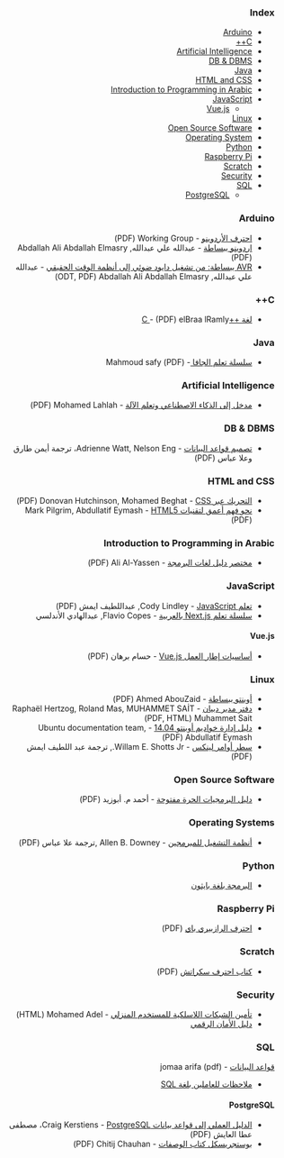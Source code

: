 <div dir="rtl" markdown="1">

### Index

* [Arduino](#arduino)
* [C++](#C++)
* [Artificial Intelligence](#artificial-intelligence)
* [DB & DBMS](#db--dbms)
* [Java](#Java)
* [HTML and CSS](#html-and-css)
* [Introduction to Programming in Arabic](#introduction-to-programming-in-arabic)
* [JavaScript](#javascript)
    * [Vue.js](#vuejs)
* [Linux](#linux)
* [Open Source Software](#open-source-software)
* [Operating System](#operating-systems)
* [Python](#python)
* [Raspberry Pi](#raspberry-pi)
* [Scratch](#scratch)
* [Security](#security)
* [SQL](#sql)
    * [PostgreSQL](#postgresql)


### Arduino

* [احترف الأردوينو](https://www.ev-center.com/uploads/2/1/2/6/21261678/arduino.pdf) - Working Group&rlm; (PDF)
* [اردوينو ببساطة](https://simplyarduino.com/%D9%83%D8%AA%D8%A7%D8%A8-%D8%A7%D8%B1%D8%AF%D9%88%D9%8A%D9%86%D9%88-%D8%A8%D8%A8%D8%B3%D8%A7%D8%B7%D8%A9/) - عبدالله علي عبدالله, Abdallah Ali Abdallah Elmasry&rlm; (PDF)
* [AVR ببساطة: من تشغيل دايود ضوئي إلى أنظمة الوقت الحقيقي](https://github.com/abdallah-ali-abdallah/Simply-AVR-Book) - عبدالله علي عبدالله, Abdallah Ali Abdallah Elmasry&rlm; (ODT, PDF)


### C++

* [لغة ++C ](https://ketabpedia.com/%D8%AA%D8%AD%D9%85%D9%8A%D9%84/%D8%B3%D9%84%D8%B3%D9%84%D8%A9-%D8%A7%D9%84%D8%A8%D8%B1%D9%85%D8%AC%D8%A9-%D8%A7%D9%84%D9%85%D9%81%D8%AA%D9%88%D8%AD%D8%A9-%D8%A8-c/) - (PDF) elBraa lRamly


### Java

* [سلسلة تعلم الجافا ](https://www.noor-book.com/%D9%83%D8%AA%D8%A7%D8%A8-%D8%B3%D9%84%D8%B3%D9%84%D8%A9-%D8%AA%D8%B9%D9%84%D9%85-%D8%A7%D9%84%D8%AC%D8%A7%D9%81%D8%A7-1-pdf) - (PDF) Mahmoud safy
### Artificial Intelligence

* [مدخل إلى الذكاء الاصطناعي وتعلم الآلة](https://academy.hsoub.com/files/17-%D9%85%D8%AF%D8%AE%D9%84-%D8%A5%D9%84%D9%89-%D8%A7%D9%84%D8%B0%D9%83%D8%A7%D8%A1-%D8%A7%D9%84%D8%A7%D8%B5%D8%B7%D9%86%D8%A7%D8%B9%D9%8A-%D9%88%D8%AA%D8%B9%D9%84%D9%85-%D8%A7%D9%84%D8%A2%D9%84%D8%A9/) - Mohamed Lahlah&rlm; (PDF)


### DB & DBMS

* [تصميم قواعد البيانات](https://academy.hsoub.com/files/26-تصميم-قواعد-البيانات/) - Adrienne Watt, Nelson Eng، ترجمة أيمن طارق وعلا عباس (PDF)


### HTML and CSS

* [التحريك عبر CSS&rlm;](https://academy.hsoub.com/files/14-التحريك-عبر-css/) - Donovan Hutchinson, Mohamed Beghat&rlm; (PDF)
* [نحو فهم أعمق لتقنيات HTML5&rlm;](https://academy.hsoub.com/files/13-نحو-فهم-أعمق-لتقنيات-html5/) - Mark Pilgrim, Abdullatif Eymash&rlm; (PDF)


### Introduction to Programming in Arabic

* [مختصر دليل لغات البرمجة](https://alyassen.github.io/Brief-guide-to-programming-languages-v1.2.4.pdf) - Ali Al-Yassen&rlm; (PDF)


### JavaScript

* [تعلم JavaScript&rlm;](https://itwadi.com/node/3002) - Cody Lindley, عبداللطيف ايمش (PDF)
* [سلسلة تعلم Next.js بالعربية](https://blog.abdelhadi.org/learn-nextjs-in-arabic/) - Flavio Copes, عبدالهادي الأندلسي


#### Vue.js

* [أساسيات إطار العمل Vue.js](https://academy.hsoub.com/files/22-أساسيات-إطار-العمل-vuejs/) - حسام برهان (PDF)


### Linux

* [أوبنتو ببساطة](https://www.simplyubuntu.com) - Ahmed AbouZaid&rlm; (PDF)
* [دفتر مدير دبيان](https://ar.debian-handbook.info) - Raphaël Hertzog, Roland Mas, MUHAMMET SAİT Muhammet Sait&rlm; (PDF, HTML)
* [دليل إدارة خواديم أوبنتو 14.04](https://academy.hsoub.com/files/10-دليل-إدارة-خواديم-أوبنتو/) - Ubuntu documentation team, Abdullatif Eymash&rlm; (PDF)
* [سطر أوامر لينكس](https://itwadi.com/node/2765) - Willam E. Shotts Jr., ترجمة عبد اللطيف ايمش (PDF)


### Open Source Software

* [دليل البرمجيات الحرة مفتوحة](https://www.freeopensourceguide.com) - أحمد م. أبوزيد (PDF)


### Operating Systems

* [أنظمة التشغيل للمبرمجين](https://academy.hsoub.com/files/24-أنظمة-التشغيل-للمبرمجين/) - Allen B. Downey ,ترجمة علا عباس (PDF)


### Python

* [البرمجة بلغة بايثون](https://academy.hsoub.com/files/15-البرمجة-بلغة-بايثون/)


### Raspberry Pi

* [احترف الرازبيري باي](https://www.ev-center.com/uploads/2/1/2/6/21261678/كتاب_احترف_الرازبيري_باي.pdf) (PDF)


### Scratch

* [كتاب احترف سكراتش](https://www.ev-center.com/uploads/2/1/2/6/21261678/scratch.pdf) (PDF)


### Security

* [تأمين الشبكات اللاسلكية للمستخدم المنزلي](https://mohamedation.com/securing-wifi/ar/) - Mohamed Adel&rlm; (HTML)
* [دليل الأمان الرقمي](https://academy.hsoub.com/files/20-%D8%AF%D9%84%D9%8A%D9%84-%D8%A7%D9%84%D8%A3%D9%85%D8%A7%D9%86-%D8%A7%D9%84%D8%B1%D9%82%D9%85%D9%8A/)


### SQL

 [قواعد البيانات](https://www.noor-book.com/%D9%83%D8%AA%D8%A7%D8%A8-%D9%82%D9%88%D8%A7%D8%B9%D8%AF-%D8%A7%D9%84%D8%A8%D9%8A%D8%A7%D9%86%D8%A7%D8%AA-pdf) - (pdf) jomaa arifa
* [ملاحظات للعاملين بلغة SQL](https://academy.hsoub.com/files/16-%D9%85%D9%84%D8%A7%D8%AD%D8%B8%D8%A7%D8%AA-%D9%84%D9%84%D8%B9%D8%A7%D9%85%D9%84%D9%8A%D9%86-%D8%A8%D9%84%D8%BA%D8%A9-sql/)


#### PostgreSQL

* [الدليل العملي إلى قواعد بيانات PostgreSQL&rlm;](https://academy.hsoub.com/files/18-%D8%A7%D9%84%D8%AF%D9%84%D9%8A%D9%84-%D8%A7%D9%84%D8%B9%D9%85%D9%84%D9%8A-%D8%A5%D9%84%D9%89-%D9%82%D9%88%D8%A7%D8%B9%D8%AF-%D8%A8%D9%8A%D8%A7%D9%86%D8%A7%D8%AA-postgresql/) - Craig Kerstiens، مصطفى عطا العايش (PDF)
* [بوستجريسكل كتاب الوصفات](https://itwadi.com/PostgreSQL_Cookbook) - Chitij Chauhan&rlm; (PDF)


</div>
